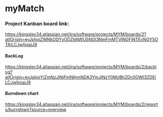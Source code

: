 # myMatch

### Project Kanban board link:
https://kingsley34.atlassian.net/jira/software/projects/MYM/boards/2?atlOrigin=eyJpIjoiZWNkODYyODZkNWU5NGI3NmFmMTVlNGFjNTEyNGY5OTAiLCJwIjoiaiJ9

#### BackLog
 https://kingsley34.atlassian.net/jira/software/projects/MYM/boards/2/backlog?atlOrigin=eyJpIjoiYjZmNzJiNjFmNjhmNDA3YmJlNzY0MzBhZDc0OWI3ZDEiLCJwIjoiaiJ9

#### Burndown chart
https://kingsley34.atlassian.net/jira/software/projects/MYM/boards/2/reports/burndown?source=overview